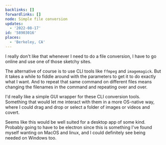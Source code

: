 ```yaml
---
backlinks: []
forwardlinks: []
node: Simple file conversion
updates:
  - '2022-08-17'
id: '58903016'
places:
  - 'Berkeley, CA'
---
```

I really don't like that whenever I need to do a file conversion, I have to go online and use one of those sketchy sites. 

The alternative of course is to use CLI tools like `ffmpeg` and `imagemagick`. But it takes a while to fiddle around with the parameters to get it to do exactly what I want. And to repeat that same command on different files means changing the filenames in the command and repeating over and over. 

I'd really like a simple GUI wrapper for these CLI conversion tools. Something that would let me interact with them in a more OS-native way, where I could drag and drop or select a folder of images or videos and covert. 

Seems like this would be well suited for a desktop app of some kind. Probably going to have to be electron since this is something I've found myself wanting on MacOS and linux, and I could definitely see being needed on Windows too. 
